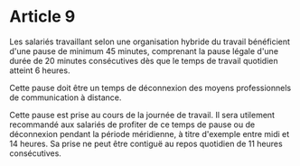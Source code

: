 # Article 9

  
Les salariés travaillant selon une organisation hybride du travail bénéficient d'une pause de minimum 45 minutes, comprenant la pause légale d'une durée de 20 minutes consécutives dès que le temps de travail quotidien atteint 6 heures.

Cette pause doit être un temps de déconnexion des moyens professionnels de communication à distance.

Cette pause est prise au cours de la journée de travail. Il sera utilement recommandé aux salariés de profiter de ce temps de pause ou de déconnexion pendant la période méridienne, à titre d'exemple entre midi et 14 heures. Sa prise ne peut être contiguë au repos quotidien de 11 heures consécutives.

  
